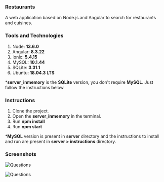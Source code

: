 ### Restaurants
A web application based on Node.js and Angular to search for restaurants and cuisines.

### Tools and Technologies
1. Node: **13.6.0**
2. Angular: **8.3.22**
3. Ionic: **5.4.15**
4. MySQL: **10.1.44**
5. SQLite: **3.31.1**
6. Ubuntu: **18.04.3 LTS**

***server_inmemory** is the **SQLite** version, you don't require **MySQL**. Just follow the instructions below.

### Instructions
1. Clone the project.
2. Open the **server_inmemory** in the terminal.
3. Run **npm install**
4. Run **npm start**

***MySQL** version is present in **server** directory and the instructions to install and run are present in **server > instructions** directory.

### Screenshots
![Questions](https://raw.githubusercontent.com/rohitkori/restaurant_search_app/master/server/screenshots/restaurant2.png)

![Questions](https://raw.githubusercontent.com/rohitkori/restaurant_search_app/master/server/screenshots/restaurant1.png)
